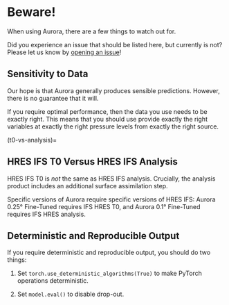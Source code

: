 # Beware!

When using Aurora, there are a few things to watch out for.

Did you experience an issue that should be listed here, but currently is not?
Please let us know by [opening an issue](https://github.com/microsoft/aurora/issues/new)!

## Sensitivity to Data

Our hope is that Aurora generally produces sensible predictions.
However, there is no guarantee that it will.

If you require optimal performance,
then the data you use needs to be exactly right.
This means that you should use provide
exactly the right variables
at exactly the right pressure levels
from exactly the right source.

(t0-vs-analysis)=
## HRES IFS T0 Versus HRES IFS Analysis

HRES IFS T0 is _not_ the same as HRES IFS analysis.
Crucially, the analysis product includes an additional surface assimilation step.

Specific versions of Aurora require specific versions of HRES IFS:
Aurora 0.25° Fine-Tuned requires IFS HRES T0,
and Aurora 0.1° Fine-Tuned requires IFS HRES analysis.

## Deterministic and Reproducible Output

If you require deterministic and reproducible output,
you should do two things:

1. Set `torch.use_deterministic_algorithms(True)` to make PyTorch operations deterministic.

2. Set `model.eval()` to disable drop-out.

